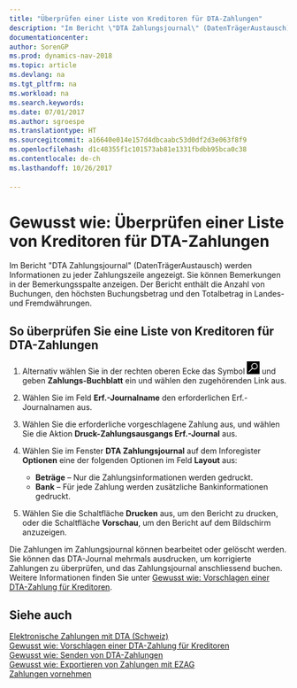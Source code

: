 ```yaml
---
title: "Überprüfen einer Liste von Kreditoren für DTA-Zahlungen"
description: "Im Bericht \"DTA Zahlungsjournal\" (DatenTrägerAustausch) werden Informationen zu jeder Zahlungszeile angezeigt. Sie können Bemerkungen in der Bemerkungsspalte anzeigen. Der Bericht enthält die Anzahl von Buchungen, den höchsten Buchungsbetrag und den Totalbetrag in Landes- und Fremdwährungen."
documentationcenter: 
author: SorenGP
ms.prod: dynamics-nav-2018
ms.topic: article
ms.devlang: na
ms.tgt_pltfrm: na
ms.workload: na
ms.search.keywords: 
ms.date: 07/01/2017
ms.author: sgroespe
ms.translationtype: HT
ms.sourcegitcommit: a16640e014e157d4dbcaabc53d0df2d3e063f8f9
ms.openlocfilehash: d1c48355f1c101573ab81e1331fbdbb95bca0c38
ms.contentlocale: de-ch
ms.lasthandoff: 10/26/2017

---
```

# <a name="how-to-verify-a-list-of-vendors-for-dta-payments"></a>Gewusst wie: Überprüfen einer Liste von Kreditoren für DTA-Zahlungen
Im Bericht "DTA Zahlungsjournal" (DatenTrägerAustausch) werden Informationen zu jeder Zahlungszeile angezeigt. Sie können Bemerkungen in der Bemerkungsspalte anzeigen. Der Bericht enthält die Anzahl von Buchungen, den höchsten Buchungsbetrag und den Totalbetrag in Landes- und Fremdwährungen.  

## <a name="to-verify-a-list-of-vendors-for-dta-payments"></a>So überprüfen Sie eine Liste von Kreditoren für DTA-Zahlungen  

1.  Alternativ wählen Sie in der rechten oberen Ecke das Symbol ![Nach Seite oder Bericht suchen](../../media/ui-search/search_small.png "Nach Seite oder Bericht suchen") und geben **Zahlungs-Buchblatt** ein und wählen den zugehörenden Link aus.  
2.  Wählen Sie im Feld **Erf.-Journalname** den erforderlichen Erf.-Journalnamen aus.  
3.  Wählen Sie die erforderliche vorgeschlagene Zahlung aus, und wählen Sie die Aktion **Druck-Zahlungsausgangs Erf.-Journal** aus.  
4.  Wählen Sie im Fenster **DTA Zahlungsjournal** auf dem Inforegister **Optionen** eine der folgenden Optionen im Feld **Layout** aus:  

    - **Beträge** – Nur die Zahlungsinformationen werden gedruckt.  
    - **Bank** – Für jede Zahlung werden zusätzliche Bankinformationen gedruckt.  

5.  Wählen Sie die Schaltfläche **Drucken** aus, um den Bericht zu drucken, oder die Schaltfläche **Vorschau**, um den Bericht auf dem Bildschirm anzuzeigen.  

Die Zahlungen im Zahlungsjournal können bearbeitet oder gelöscht werden. Sie können das DTA-Journal mehrmals ausdrucken, um korrigierte Zahlungen zu überprüfen, und das Zahlungsjournal anschliessend buchen. Weitere Informationen finden Sie unter [Gewusst wie: Vorschlagen einer DTA-Zahlung für Kreditoren](how-to-suggest-dta-payment-for-vendors.md).  

## <a name="see-also"></a>Siehe auch  
 [Elektronische Zahlungen mit DTA (Schweiz)](swiss-electronic-payments-using-dta.md)   
 [Gewusst wie: Vorschlagen einer DTA-Zahlung für Kreditoren](how-to-suggest-dta-payment-for-vendors.md)   
 [Gewusst wie: Senden von DTA-Zahlungen](how-to-submit-dta-payments.md)   
 [Gewusst wie: Exportieren von Zahlungen mit EZAG](how-to-export-payments-using-ezag.md)   
 [Zahlungen vornehmen](../../payables-make-payments.md)

